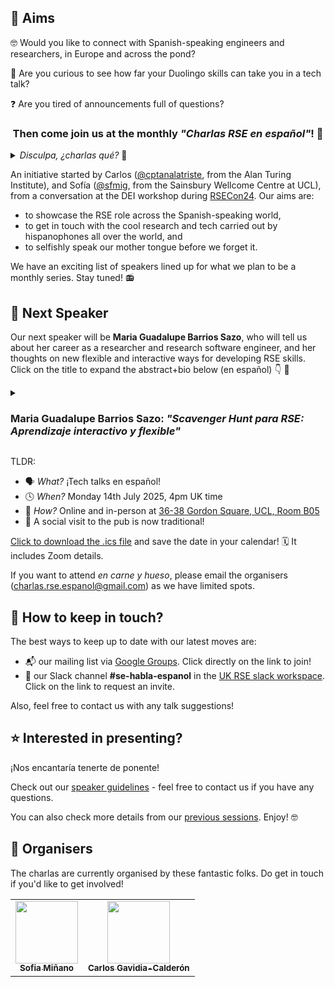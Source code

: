 <!-- ![banner](https://github.com/charlas-rse-espanol/.github/blob/main/profile/banner.png) -->

## 🎯 Aims 
🤓 Would you like to connect with Spanish-speaking engineers and researchers, in Europe and across the pond? 

🦉 Are you curious to see how far your Duolingo skills can take you in a tech talk? 

❓ Are you tired of announcements full of questions? 

<center>
<h3>Then come join us at the monthly <i>"Charlas RSE en español"</i>! 👏 
</h3>
</center>

<details>
<summary> <i> Disculpa, ¿charlas qué? </i> 🤔 </summary>

> RSE = research software engineer = ingeniero de software de investigación
>
> Si te gusta programar para la ciencia, o si te interesa cómo se hace software en la investigación, ¡sigue leyendo! 🚀
</details>


An initiative started by Carlos ([@cptanalatriste](https://github.com/cptanalatriste), from the Alan Turing Institute), and Sofía ([@sfmig](https://github.com/sfmig), from the Sainsbury Wellcome Centre at UCL), from a conversation at the DEI workshop during [RSECon24](https://rsecon24.society-rse.org/). Our aims are:
- to showcase the RSE role across the Spanish-speaking world, 
- to get in touch with the cool research and tech carried out by hispanophones all over the world, and 
- to selfishly speak our mother tongue before we forget it.

We have an exciting list of speakers lined up for what we plan to be a monthly series. Stay tuned! 📻

## 📢 Next Speaker
<!---
Our next talk is currently planned for mid-January 2025 - more details to follow soon!

In the meantime, maybe you can check the material from [previous sessions](https://github.com/charlas-rse-espanol/.github/blob/main/profile/schedule.md).
-->
Our next speaker will be **Maria Guadalupe Barrios Sazo**, who will tell us about her career as a researcher and research software engineer, and her thoughts on new flexible and interactive ways for developing RSE skills. Click on the title to expand the abstract+bio below (en español) 👇 🧵

<details>
  <summary><h3> Maria Guadalupe Barrios Sazo: <i>"Scavenger Hunt para RSE: Aprendizaje interactivo y flexible"</i></h3></summary>

> En esta charla, les compartiré un poco sobre mi trayectoria en investigación y en RSE. Luego, me gustaría presentar una idea para fortalecer el aprendizaje de técnicas utilizadas por RSEs. La forma tradicional de adquirir una nueva competencia es a través de cursos o talleres. Sin embargo, muchos investigadores no siempre coinciden con el tiempo o el estilo de aprendizaje, lo que puede ser una barrera. Nuestro grupo está proponiendo un esquema basado en gamificación y funcionalidades de GitHub para aprender o mejorar las técnicas. El diseño está inspirado en el juego 'scavenger hunt', donde los participantes pueden obtener puntos o tokens por cada ejercicio que realizan. Estos ejercicios son calificados automáticamente por GitHub Actions. Los ejercicios se basan en material desarrollado por la comunidad, como Software Carpentries.
>
> **Bio**: Guadalupe (Lupe) forma parte del equipo de RSE en el Juelich Supercomputing Centre en Alemania desde 2023. Previamente, trabajó como RSE en la Universidad de Oslo en el Rosseland Centre for Solar Physics, donde desarrolló y brindó soporte a códigos utilizados para la simulación de la atmósfera solar. Obtuvo su doctorado en Física en la Universidad de Stony Brook en Nueva York, y su investigación se centró en astrofísica computacional. Durante ese período, contribuyó al desarrollo del código Castro, principalmente en la implementación de un solucionador de magnetohidrodinámica. Sus intereses se enfocan en computación científica, computación de alto rendimiento y sostenibilidad del software.
</details>

TLDR:
- 🗣 *What?* ¡Tech talks en español!
- 🕓 *When?* Monday 14th July 2025, 4pm UK time
- 📍 *How?* Online and in-person at [36-38 Gordon Square, UCL, Room B05](https://g.co/kgs/SBVgniM)
- 💃 A social visit to the pub is now traditional!

[Click to download the .ics file](https://drive.google.com/file/d/1lRLMOgcEdXl9J4rpSMYi-D0qO3T_qGzM/view?usp=sharing) and save the date in your calendar! 🗓 It includes Zoom details.

If you want to attend _en carne y hueso_, please email the organisers ([charlas.rse.espanol@gmail.com](mailto:charlas.rse.espanol@gmail.com)) as we have limited spots.


## 🦦 How to keep in touch?

The best ways to keep up to date with our latest moves are:
- 📬 our mailing list via [Google Groups](https://groups.google.com/g/rse-en-espaniol/). Click directly on the link to join!
- 💬 our Slack channel **#se-habla-espanol** in the [UK RSE slack workspace](https://ukrse.slack.com). Click on the link to request an invite.

Also, feel free to contact us with any talk suggestions!


## ⭐ Interested in presenting?
¡Nos encantaría tenerte de ponente!

Check out our [speaker guidelines](https://github.com/charlas-rse-espanol/.github/blob/main/profile/format.md) - feel free to contact us if you have any questions.

You can also check more details from our [previous sessions](https://github.com/charlas-rse-espanol/.github/blob/main/profile/schedule.md). Enjoy! 🤓


## 🤪 Organisers
The charlas are currently organised by these fantastic folks. Do get in touch if you'd like to get involved!
<!-- ALL-CONTRIBUTORS-LIST:START - Do not remove or modify this section -->
<!-- prettier-ignore-start -->
<!-- markdownlint-disable -->
<table>
  <tr>
	<td align="center">
		<a href="https://github.com/sfmig"><img src="https://avatars1.githubusercontent.com/u/33267254?v=4?s=100" width="100px;" alt=""/>
		<br />
			<sub> <b>Sofia Miñano</b> </sub>        
		</a>
		<br />
	</td>
	<!-- CONTRIBUTOR -->
	<td align="center">
		<a href="https://github.com/cptanalatriste"><img src="https://avatars.githubusercontent.com/u/1616531?v=4?s=100" width="100px;" alt=""/>
		<br />
			<sub> <b>Carlos Gavidia-Calderón</b> </sub>        
		</a>
		<br />
	</td>
	<!-- CONTRIBUTOR -->
  </tr>
</table>
<!-- markdownlint-restore -->
<!-- prettier-ignore-end -->

<!-- ALL-CONTRIBUTORS-LIST:END -->
